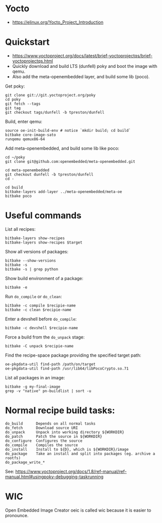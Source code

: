 # Yocto
- https://elinux.org/Yocto_Project_Introduction

# Quickstart
- https://www.yoctoproject.org/docs/latest/brief-yoctoprojectqs/brief-yoctoprojectqs.html
- Quickly download and build LTS (dunfell) poky and boot the image with qemu.
- Also add the meta-openembedded layer, and build some lib (poco).

Get poky:

    git clone git://git.yoctoproject.org/poky
    cd poky
    git fetch --tags
    git tag
    git checkout tags/dunfell -b tpreston/dunfell

Build, enter qemu:

    source oe-init-build-env # notice `mkdir build; cd build`
    bitbake core-image-sato
    runqemu qemux86-64

Add meta-openembedded, and build some lib like poco:

    cd ~/poky
    git clone git@github.com:openembedded/meta-openembedded.git

    cd meta-openembedded
    git checkout dunfell -b tpreston/dunfell
    cd -

    cd build
    bitbake-layers add-layer ../meta-openembedded/meta-oe
    bitbake poco

# Useful commands
List all recipes:

    bitbake-layers show-recipes
    bitbake-layers show-recipes $target

Show all versions of packages:

    bitbake --show-versions
    bitbake -s
    bitbake -s | grep python

Show build environment of a package:

    bitbake -e

Run `do_compile` or `do_clean`:

    bitbake -c compile $recipie-name
    bitbake -c clean $recipie-name

Enter a devshell before `do_compile`:

    bitbake -c devshell $recipie-name

Force a build from the `do_unpack` stage:

    bitbake -C unpack $recipie-name

Find the recipe-space package providing the specified target path:

    oe-pkgdata-util find-path /path/on/target
    oe-pkgdata-util find-path /usr/lib64/libPocoCrypto.so.71

List all packages in an image:

    bitbake -g my-final-image
    grep -v "native" pn-buildlist | sort -u

# Normal recipe build tasks:

    do_build      Depends on all normal tasks
    do_fetch      Download source URI
    do_unpack     Unpack into working directory ${WORKDIR}
    do_patch      Patch the source in ${WORKDIR}
    do_configure  Configures the source
    do_compile    Compiles the source
    do_install    Install to ${D}, which is ${WORKDIR}/image
    do_package    Take an install and split into packages (eg. archive a rootfs)
    do_package_write_*

See: https://www.yoctoproject.org/docs/1.8/ref-manual/ref-manual.html#usingpoky-debugging-taskrunning

# WIC
Open Embedded Image Creator oeic is called wic because it is easier to
pronounce.
